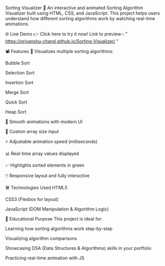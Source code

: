 Sorting Visualizer 🔀
An interactive and animated Sorting Algorithm Visualizer built using HTML, CSS, and JavaScript.
This project helps users understand how different sorting algorithms work by watching real-time animations.

🌐 Live Demo
👉 Click here to try it now!  Link to preview-: " https://priyanshu-chand.github.io/Sorting-Visualizer/ "

📽️ Features
🔄 Visualizes multiple sorting algorithms:

Bubble Sort

Selection Sort

Insertion Sort

Merge Sort

Quick Sort

Heap Sort

🎨 Smooth animations with modern UI

🔢 Custom array size input

⚡ Adjustable animation speed (milliseconds)

📊 Real-time array values displayed

✅ Highlights sorted elements in green

🖱️ Responsive layout and fully interactive

🛠️ Technologies Used
HTML5

CSS3 (Flexbox for layout)

JavaScript (DOM Manipulation & Algorithm Logic)

🧠 Educational Purpose
This project is ideal for:

Learning how sorting algorithms work step-by-step

Visualizing algorithm comparisons

Showcasing DSA (Data Structures & Algorithms) skills in your portfolio

Practicing real-time animation with JS

